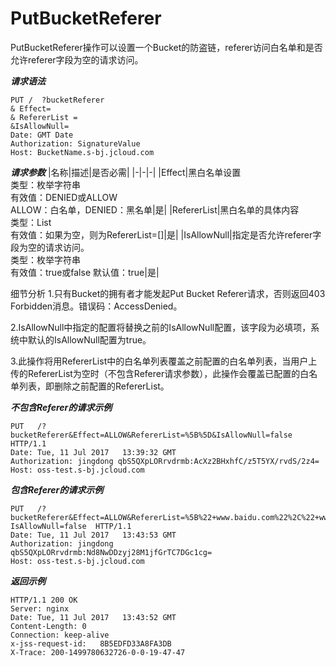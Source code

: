# PutBucketReferer

PutBucketReferer操作可以设置一个Bucket的防盗链，referer访问白名单和是否允许referer字段为空的请求访问。

***请求语法***
```
PUT /  ?bucketReferer
& Effect=
& RefererList =
&IsAllowNull=
Date: GMT Date
Authorization: SignatureValue
Host: BucketName.s-bj.jcloud.com
```
***请求参数***
|名称|描述|是否必需|
|-|-|-|
|Effect|黑白名单设置<br>类型：枚举字符串<br>有效值：DENIED或ALLOW<br>ALLOW：白名单，DENIED：黑名单|是|
|RefererList|黑白名单的具体内容<br>类型：List<String><br>有效值：如果为空，则为RefererList=[]|是|
|IsAllowNull|指定是否允许referer字段为空的请求访问。<br>类型：枚举字符串<br>有效值：true或false 默认值：true|是|

细节分析
1.只有Bucket的拥有者才能发起Put Bucket Referer请求，否则返回403 Forbidden消息。错误码：AccessDenied。

2.IsAllowNull中指定的配置将替换之前的IsAllowNull配置，该字段为必填项，系统中默认的IsAllowNull配置为true。

3.此操作将用RefererList中的白名单列表覆盖之前配置的白名单列表，当用户上传的RefererList为空时（不包含Referer请求参数），此操作会覆盖已配置的白名单列表，即删除之前配置的RefererList。

***不包含Referer的请求示例***
```
PUT   /?bucketReferer&Effect=ALLOW&RefererList=%5B%5D&IsAllowNull=false   HTTP/1.1
Date: Tue, 11 Jul 2017   13:39:32 GMT
Authorization: jingdong qbS5QXpLORrvdrmb:AcXz2BHxhfC/z5T5YX/rvdS/2z4=
Host: oss-test.s-bj.jcloud.com
```
***包含Referer的请求示例*** 
```
PUT   /?bucketReferer&Effect=ALLOW&RefererList=%5B%22+www.baidu.com%22%2C%22+www.google.com%22%5D& 
IsAllowNull=false  HTTP/1.1
Date: Tue, 11 Jul 2017   13:43:53 GMT
Authorization: jingdong   qbS5QXpLORrvdrmb:Nd8NwDDzyj28M1jfGrTC7DGc1cg=
Host: oss-test.s-bj.jcloud.com
```

***返回示例*** 
```
HTTP/1.1 200 OK
Server: nginx
Date: Tue, 11 Jul 2017   13:43:52 GMT
Content-Length: 0
Connection: keep-alive
x-jss-request-id:   8B5EDFD33A8FA3DB
X-Trace: 200-1499780632726-0-0-19-47-47
```

